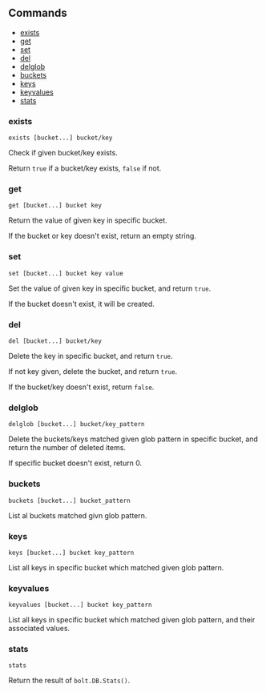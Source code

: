 ## Commands

* [exists](#exists)
* [get](#get)
* [set](#set)
* [del](#del)
* [delglob](#delglob)
* [buckets](#buckets)
* [keys](#keys)
* [keyvalues](#keyvalues)
* [stats](#stats)

### exists

```
exists [bucket...] bucket/key
```

Check if given bucket/key exists.

Return `true` if a bucket/key exists, `false` if not.

### get

```
get [bucket...] bucket key
```

Return the value of given key in specific bucket.

If the bucket or key doesn't exist, return an empty string.

### set

```
set [bucket...] bucket key value
```

Set the value of given key in specific bucket, and return `true`.

If the bucket doesn't exist, it will be created.

### del

```
del [bucket...] bucket/key
```

Delete the key in specific bucket, and return `true`.

If not key given, delete the bucket, and return `true`.

If the bucket/key doesn't exist, return `false`.

### delglob

```
delglob [bucket...] bucket/key_pattern
```

Delete the buckets/keys matched given glob pattern in specific bucket, and return the number of deleted items.

If specific bucket doesn't exist, return 0.

### buckets

```
buckets [bucket...] bucket_pattern
```

List al buckets matched givn glob pattern.

### keys

```
keys [bucket...] bucket key_pattern
```

List all keys in specific bucket which matched given glob pattern.

### keyvalues

```
keyvalues [bucket...] bucket key_pattern
```

List all keys in specific bucket which matched given glob pattern, and their associated values.

### stats

```
stats
```

Return the result of `bolt.DB.Stats()`.
